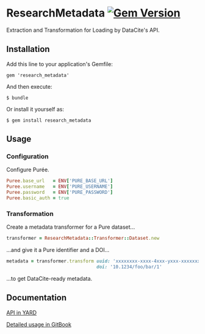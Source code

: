# ResearchMetadata [![Gem Version](https://badge.fury.io/rb/research_metadata.svg)](https://badge.fury.io/rb/research_metadata)

Extraction and Transformation for Loading by DataCite's API.

## Installation

Add this line to your application's Gemfile:

    gem 'research_metadata'

And then execute:

    $ bundle

Or install it yourself as:

    $ gem install research_metadata

## Usage

### Configuration
Configure Pur&#233;e.

```ruby
Puree.base_url   = ENV['PURE_BASE_URL']
Puree.username   = ENV['PURE_USERNAME']
Puree.password   = ENV['PURE_PASSWORD']
Puree.basic_auth = true
```

### Transformation

Create a metadata transformer for a Pure dataset...

```ruby
transformer = ResearchMetadata::Transformer::Dataset.new
```

...and give it a Pure identifier and a DOI...

```ruby
metadata = transformer.transform uuid: 'xxxxxxxx-xxxx-4xxx-yxxx-xxxxxxxxxxxx',
                                 doi: '10.1234/foo/bar/1'
```

...to get DataCite-ready metadata.

## Documentation
[API in YARD](http://www.rubydoc.info/gems/research_metadata)

[Detailed usage in GitBook](https://aalbinclark.gitbooks.io/research_metadata)